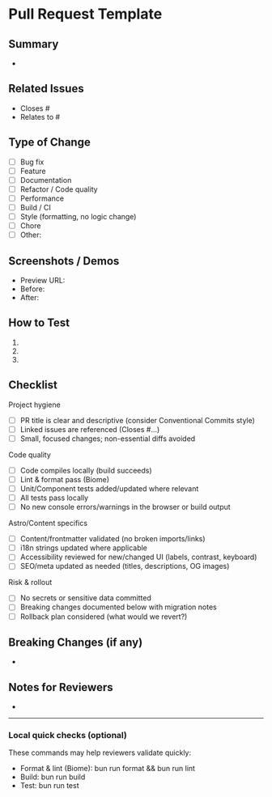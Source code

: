 # Pull Request Template

<!-- Keep PRs focused and scoped. Aim for < ~300 lines changed when possible. -->

## Summary

<!-- What does this PR do and why? Provide a high-level, skimmable summary. -->

- 

## Related Issues

<!-- Link issues with keywords like Closes/Fixes/Relates. Example: Closes #123 -->
- Closes #
- Relates to #

## Type of Change

- [ ] Bug fix
- [ ] Feature
- [ ] Documentation
- [ ] Refactor / Code quality
- [ ] Performance
- [ ] Build / CI
- [ ] Style (formatting, no logic change)
- [ ] Chore
- [ ] Other:

## Screenshots / Demos

<!-- Required for UI changes. Add before/after screenshots, screen recordings, or a preview link. -->
- Preview URL: 
- Before:
- After:

## How to Test

<!-- Step-by-step instructions for reviewers to validate the change locally. Include any env vars/data needed. -->
1. 
2. 
3. 

## Checklist

Project hygiene
- [ ] PR title is clear and descriptive (consider Conventional Commits style)
- [ ] Linked issues are referenced (Closes #...)
- [ ] Small, focused changes; non-essential diffs avoided

Code quality
- [ ] Code compiles locally (build succeeds)
- [ ] Lint & format pass (Biome)
- [ ] Unit/Component tests added/updated where relevant
- [ ] All tests pass locally
- [ ] No new console errors/warnings in the browser or build output

Astro/Content specifics
- [ ] Content/frontmatter validated (no broken imports/links)
- [ ] i18n strings updated where applicable
- [ ] Accessibility reviewed for new/changed UI (labels, contrast, keyboard)
- [ ] SEO/meta updated as needed (titles, descriptions, OG images)

Risk & rollout
- [ ] No secrets or sensitive data committed
- [ ] Breaking changes documented below with migration notes
- [ ] Rollback plan considered (what would we revert?)

## Breaking Changes (if any)

<!-- Describe what breaks and how to migrate. -->
- 

## Notes for Reviewers

<!-- Call out tricky parts, trade-offs, or areas that need extra attention. -->
- 

---

### Local quick checks (optional)

These commands may help reviewers validate quickly:

- Format & lint (Biome): bun run format && bun run lint
- Build: bun run build
- Test: bun run test

<!-- If your package manager differs (pnpm/npm/yarn), please adjust the commands accordingly. -->
